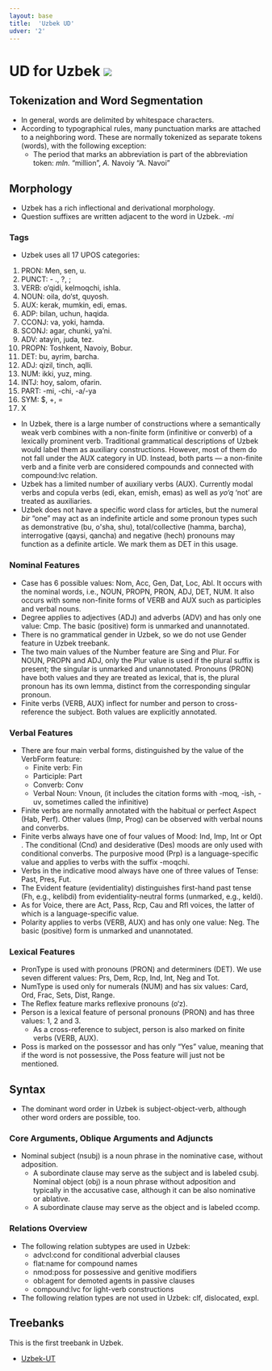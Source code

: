```yaml
---
layout: base
title:  'Uzbek UD'
udver: '2'
---
```


# UD for Uzbek <span class="flagspan"><img class="flag" src="../../flags/svg/UZ.svg" /></span>

## Tokenization and Word Segmentation

* In general, words are delimited by whitespace characters.
* According to typographical rules, many punctuation marks are attached to a neighboring word. These are normally tokenized as separate tokens (words), with the following exception:
  * The period that marks an abbreviation is part of the abbreviation token: _mln._ “million”, _A._ Navoiy “A. Navoi” 

## Morphology

* Uzbek has a rich inflectional and derivational morphology.
* Question suffixes are written adjacent to the word in Uzbek. _-mi_

### Tags

* Uzbek uses all 17 UPOS categories: 
 1. PRON: Men, sen, u. 
 2. PUNCT: - ., ?, ; 
 3. VERB: o‘qidi, kelmoqchi, ishla. 
 4. NOUN: oila, do‘st, quyosh.  
 5. AUX: kerak, mumkin, edi, emas. 
 6. ADP: bilan, uchun, haqida.
 7. CCONJ: va, yoki, hamda. 
 8. SCONJ: agar, chunki, ya’ni. 
 9. ADV: atayin, juda, tez. 
 10. PROPN: Toshkent, Navoiy, Bobur. 
 11. DET: bu, ayrim, barcha.
 12. ADJ: qizil, tinch, aqlli. 
 13. NUM: ikki, yuz, ming. 
 14. INTJ: hoy, salom, ofarin. 
 15. PART: -mi, -chi, -a/-ya  
 16. SYM: $, +, = 
 17. X 
* In Uzbek, there is a large number of constructions where a semantically weak verb combines with a non-finite form (infinitive or converb) of a lexically prominent verb. Traditional grammatical descriptions of Uzbek would label them as auxiliary constructions. However, most of them do not fall under the AUX category in UD. Instead, both parts — a non-finite verb and a finite verb are considered compounds and connected with compound:lvc relation.
* Uzbek has a limited number of auxiliary verbs (AUX). Currently modal verbs and copula verbs (edi, ekan, emish, emas) as well as _yo‘q_ ‘not’ are treated as auxiliaries.
* Uzbek does not have a specific word class for articles, but the numeral _bir_ “one” may act as an indefinite article and some pronoun types such as demonstrative (bu, o'sha, shu), total/collective (hamma, barcha), interrogative (qaysi, qancha) and negative (hech) pronouns may function as a definite article. We mark them as DET in this usage.

### Nominal Features

* Case has 6 possible values:  Nom,  Acc,  Gen,  Dat,  Loc,  Abl. It occurs with the nominal words, i.e., NOUN, PROPN, PRON, ADJ, DET, NUM. It also occurs with some non-finite forms of VERB and AUX such as participles and verbal nouns.
* Degree applies to adjectives (ADJ) and adverbs (ADV) and has only one value:  Cmp. The basic (positive) form is unmarked and unannotated.
* There is no grammatical gender in Uzbek, so we do not use Gender feature in Uzbek treebank.
* The two main values of the Number feature are Sing and Plur. For NOUN, PROPN and ADJ, only the Plur value is used if the plural suffix is present; the singular is unmarked and unannotated. Pronouns (PRON) have both values and they are treated as lexical, that is, the plural pronoun has its own lemma, distinct from the corresponding singular pronoun.
* Finite verbs (VERB, AUX) inflect for number and person to cross-reference the subject. Both values are explicitly annotated.

### Verbal Features

* There are four main verbal forms, distinguished by the value of the VerbForm feature:
   * Finite verb: Fin
   * Participle: Part
   * Converb: Conv
   * Verbal Noun: Vnoun, (it includes the citation forms with -moq, -ish, -uv, sometimes called the infinitive)
* Finite verbs are normally annotated with the habitual or perfect Aspect (Hab, Perf). Other values (Imp, Prog) can be observed with verbal nouns and converbs.
* Finite verbs always have one of four values of Mood:  Ind,  Imp,  Int or Opt . The conditional (Cnd) and desiderative (Des) moods are only used with conditional converbs. The purposive mood (Prp) is a language-specific value and applies to verbs with the suffix -moqchi.
* Verbs in the indicative mood always have one of three values of Tense:  Past, Pres, Fut.
* The Evident feature (evidentiality) distinguishes first-hand past tense (Fh, e.g., kelibdi) from evidentiality-neutral forms (unmarked, e.g., keldi).
* As for Voice, there are Act, Pass, Rcp, Cau and Rfl voices, the latter of which is a language-specific value.
* Polarity applies to verbs (VERB, AUX) and has only one value: Neg. The basic (positive) form is unmarked and unannotated.

### Lexical Features

* PronType is used with pronouns (PRON) and determiners (DET). We use seven different values: Prs, Dem, Rcp, Ind, Int, Neg and Tot.
* NumType is used only for numerals (NUM) and has six values: Card, Ord, Frac, Sets, Dist, Range.
* The Reflex feature marks reflexive pronouns (o‘z).
* Person is a lexical feature of personal pronouns (PRON) and has three values: 1, 2 and 3.
    * As a cross-reference to subject, person is also marked on finite verbs (VERB, AUX).
* Poss is marked on the possessor and has only “Yes” value, meaning that if the word is not possessive, the Poss feature will just not be mentioned. 


## Syntax

* The dominant word order in Uzbek is subject-object-verb, although other word orders are possible, too.

### Core Arguments, Oblique Arguments and Adjuncts

* Nominal subject (nsubj) is a noun phrase in the nominative case, without adposition. 
  * A subordinate clause may serve as the subject and is labeled csubj. 
Nominal object (obj) is a noun phrase without adposition and typically in the accusative case, although it can be also nominative or ablative. 
  * A subordinate clause may serve as the object and is labeled ccomp. 

### Relations Overview

* The following relation subtypes are used in Uzbek:
  * advcl:cond for conditional adverbial clauses 
  * flat:name for compound names 
  * nmod:poss for possessive and genitive modifiers 
  * obl:agent for demoted agents in passive clauses 
  * compound:lvc for light-verb constructions 
* The following relation types are not used in Uzbek: clf, dislocated, expl.


## Treebanks

This is the first treebank in Uzbek.

  * [Uzbek-UT](../treebanks/uz_ut/index.html)

